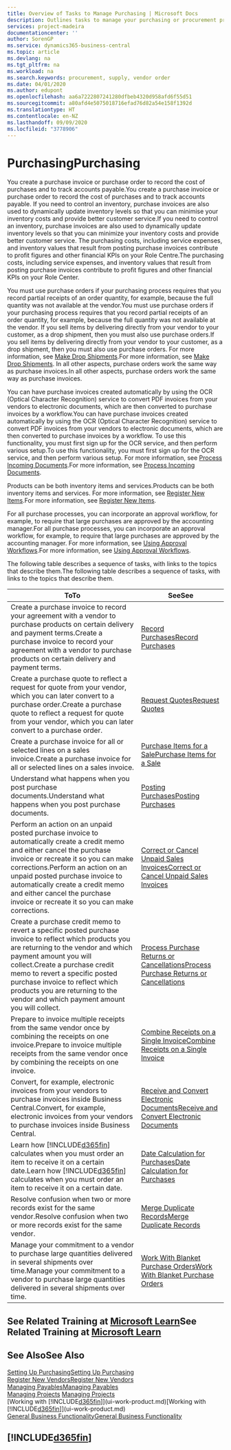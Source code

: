 ```yaml
---
title: Overview of Tasks to Manage Purchasing | Microsoft Docs
description: Outlines tasks to manage your purchasing or procurement processes, including how purchase invoices and purchase orders work.
services: project-madeira
documentationcenter: ''
author: SorenGP
ms.service: dynamics365-business-central
ms.topic: article
ms.devlang: na
ms.tgt_pltfrm: na
ms.workload: na
ms.search.keywords: procurement, supply, vendor order
ms.date: 04/01/2020
ms.author: edupont
ms.openlocfilehash: aa6a7222807241280dfbeb4320d958afd6f55d51
ms.sourcegitcommit: a80afd4e5075018716efad76d82a54e158f1392d
ms.translationtype: HT
ms.contentlocale: en-NZ
ms.lasthandoff: 09/09/2020
ms.locfileid: "3778906"
---
```

# <a name="purchasing"></a><span data-ttu-id="c30cb-103">Purchasing</span><span class="sxs-lookup"><span data-stu-id="c30cb-103">Purchasing</span></span>
<span data-ttu-id="c30cb-104">You create a purchase invoice or purchase order to record the cost of purchases and to track accounts payable.</span><span class="sxs-lookup"><span data-stu-id="c30cb-104">You create a purchase invoice or purchase order to record the cost of purchases and to track accounts payable.</span></span> <span data-ttu-id="c30cb-105">If you need to control an inventory, purchase invoices are also used to dynamically update inventory levels so that you can minimise your inventory costs and provide better customer service.</span><span class="sxs-lookup"><span data-stu-id="c30cb-105">If you need to control an inventory, purchase invoices are also used to dynamically update inventory levels so that you can minimize your inventory costs and provide better customer service.</span></span> <span data-ttu-id="c30cb-106">The purchasing costs, including service expenses, and inventory values that result from posting purchase invoices contribute to profit figures and other financial KPIs on your Role Centre.</span><span class="sxs-lookup"><span data-stu-id="c30cb-106">The purchasing costs, including service expenses, and inventory values that result from posting purchase invoices contribute to profit figures and other financial KPIs on your Role Center.</span></span>

<span data-ttu-id="c30cb-107">You must use purchase orders if your purchasing process requires that you record partial receipts of an order quantity, for example, because the full quantity was not available at the vendor.</span><span class="sxs-lookup"><span data-stu-id="c30cb-107">You must use purchase orders if your purchasing process requires that you record partial receipts of an order quantity, for example, because the full quantity was not available at the vendor.</span></span> <span data-ttu-id="c30cb-108">If you sell items by delivering directly from your vendor to your customer, as a drop shipment, then you must also use purchase orders.</span><span class="sxs-lookup"><span data-stu-id="c30cb-108">If you sell items by delivering directly from your vendor to your customer, as a drop shipment, then you must also use purchase orders.</span></span> <span data-ttu-id="c30cb-109">For more information, see [Make Drop Shipments](sales-how-drop-shipment.md).</span><span class="sxs-lookup"><span data-stu-id="c30cb-109">For more information, see [Make Drop Shipments](sales-how-drop-shipment.md).</span></span> <span data-ttu-id="c30cb-110">In all other aspects, purchase orders work the same way as purchase invoices.</span><span class="sxs-lookup"><span data-stu-id="c30cb-110">In all other aspects, purchase orders work the same way as purchase invoices.</span></span>

<span data-ttu-id="c30cb-111">You can have purchase invoices created automatically by using the OCR (Optical Character Recognition) service to convert PDF invoices from your vendors to electronic documents, which are then converted to purchase invoices by a workflow.</span><span class="sxs-lookup"><span data-stu-id="c30cb-111">You can have purchase invoices created automatically by using the OCR (Optical Character Recognition) service to convert PDF invoices from your vendors to electronic documents, which are then converted to purchase invoices by a workflow.</span></span> <span data-ttu-id="c30cb-112">To use this functionality, you must first sign up for the OCR service, and then perform various setup.</span><span class="sxs-lookup"><span data-stu-id="c30cb-112">To use this functionality, you must first sign up for the OCR service, and then perform various setup.</span></span> <span data-ttu-id="c30cb-113">For more information, see [Process Incoming Documents](across-process-income-documents.md).</span><span class="sxs-lookup"><span data-stu-id="c30cb-113">For more information, see [Process Incoming Documents](across-process-income-documents.md).</span></span>      

<span data-ttu-id="c30cb-114">Products can be both inventory items and services.</span><span class="sxs-lookup"><span data-stu-id="c30cb-114">Products can be both inventory items and services.</span></span> <span data-ttu-id="c30cb-115">For more information, see [Register New Items](inventory-how-register-new-items.md).</span><span class="sxs-lookup"><span data-stu-id="c30cb-115">For more information, see [Register New Items](inventory-how-register-new-items.md).</span></span>

<span data-ttu-id="c30cb-116">For all purchase processes, you can incorporate an approval workflow, for example, to require that large purchases are approved by the accounting manager.</span><span class="sxs-lookup"><span data-stu-id="c30cb-116">For all purchase processes, you can incorporate an approval workflow, for example, to require that large purchases are approved by the accounting manager.</span></span> <span data-ttu-id="c30cb-117">For more information, see [Using Approval Workflows](across-how-use-approval-workflows.md).</span><span class="sxs-lookup"><span data-stu-id="c30cb-117">For more information, see [Using Approval Workflows](across-how-use-approval-workflows.md).</span></span>

<span data-ttu-id="c30cb-118">The following table describes a sequence of tasks, with links to the topics that describe them.</span><span class="sxs-lookup"><span data-stu-id="c30cb-118">The following table describes a sequence of tasks, with links to the topics that describe them.</span></span>

| <span data-ttu-id="c30cb-119">To</span><span class="sxs-lookup"><span data-stu-id="c30cb-119">To</span></span> | <span data-ttu-id="c30cb-120">See</span><span class="sxs-lookup"><span data-stu-id="c30cb-120">See</span></span> |
| --- | --- |
| <span data-ttu-id="c30cb-121">Create a purchase invoice to record your agreement with a vendor to purchase products on certain delivery and payment terms.</span><span class="sxs-lookup"><span data-stu-id="c30cb-121">Create a purchase invoice to record your agreement with a vendor to purchase products on certain delivery and payment terms.</span></span> |[<span data-ttu-id="c30cb-122">Record Purchases</span><span class="sxs-lookup"><span data-stu-id="c30cb-122">Record Purchases</span></span>](purchasing-how-record-purchases.md) |
|<span data-ttu-id="c30cb-123">Create a purchase quote to reflect a request for quote from your vendor, which you can later convert to a purchase order.</span><span class="sxs-lookup"><span data-stu-id="c30cb-123">Create a purchase quote to reflect a request for quote from your vendor, which you can later convert to a purchase order.</span></span>|[<span data-ttu-id="c30cb-124">Request Quotes</span><span class="sxs-lookup"><span data-stu-id="c30cb-124">Request Quotes</span></span>](purchasing-how-request-quotes.md)|
| <span data-ttu-id="c30cb-125">Create a purchase invoice for all or selected lines on a sales invoice.</span><span class="sxs-lookup"><span data-stu-id="c30cb-125">Create a purchase invoice for all or selected lines on a sales invoice.</span></span> |[<span data-ttu-id="c30cb-126">Purchase Items for a Sale</span><span class="sxs-lookup"><span data-stu-id="c30cb-126">Purchase Items for a Sale</span></span>](purchasing-how-purchase-products-sale.md) |
|<span data-ttu-id="c30cb-127">Understand what happens when you post purchase documents.</span><span class="sxs-lookup"><span data-stu-id="c30cb-127">Understand what happens when you post purchase documents.</span></span>|[<span data-ttu-id="c30cb-128">Posting Purchases</span><span class="sxs-lookup"><span data-stu-id="c30cb-128">Posting Purchases</span></span>](ui-post-purchases.md)|
| <span data-ttu-id="c30cb-129">Perform an action on an unpaid posted purchase invoice to automatically create a credit memo and either cancel the purchase invoice or recreate it so you can make corrections.</span><span class="sxs-lookup"><span data-stu-id="c30cb-129">Perform an action on an unpaid posted purchase invoice to automatically create a credit memo and either cancel the purchase invoice or recreate it so you can make corrections.</span></span> |[<span data-ttu-id="c30cb-130">Correct or Cancel Unpaid Sales Invoices</span><span class="sxs-lookup"><span data-stu-id="c30cb-130">Correct or Cancel Unpaid Sales Invoices</span></span>](purchasing-how-correct-cancel-unpaid-purchase-invoices.md) |
| <span data-ttu-id="c30cb-131">Create a purchase credit memo to revert a specific posted purchase invoice to reflect which products you are returning to the vendor and which payment amount you will collect.</span><span class="sxs-lookup"><span data-stu-id="c30cb-131">Create a purchase credit memo to revert a specific posted purchase invoice to reflect which products you are returning to the vendor and which payment amount you will collect.</span></span> |[<span data-ttu-id="c30cb-132">Process Purchase Returns or Cancellations</span><span class="sxs-lookup"><span data-stu-id="c30cb-132">Process Purchase Returns or Cancellations</span></span>](purchasing-how-register-new-vendors.md) |
|<span data-ttu-id="c30cb-133">Prepare to invoice multiple receipts from the same vendor once by combining the receipts on one invoice.</span><span class="sxs-lookup"><span data-stu-id="c30cb-133">Prepare to invoice multiple receipts from the same vendor once by combining the receipts on one invoice.</span></span>|[<span data-ttu-id="c30cb-134">Combine Receipts on a Single Invoice</span><span class="sxs-lookup"><span data-stu-id="c30cb-134">Combine Receipts on a Single Invoice</span></span>](purchasing-how-to-combine-receipts.md)|
|<span data-ttu-id="c30cb-135">Convert, for example, electronic invoices from your vendors to purchase invoices inside Business Central.</span><span class="sxs-lookup"><span data-stu-id="c30cb-135">Convert, for example, electronic invoices from your vendors to purchase invoices inside Business Central.</span></span>|[<span data-ttu-id="c30cb-136">Receive and Convert Electronic Documents</span><span class="sxs-lookup"><span data-stu-id="c30cb-136">Receive and Convert Electronic Documents</span></span>](purchasing-how-to-receive-and-convert-electronic-documents.md)|
| <span data-ttu-id="c30cb-137">Learn how [!INCLUDE[d365fin](includes/d365fin_md.md)] calculates when you must order an item to receive it on a certain date.</span><span class="sxs-lookup"><span data-stu-id="c30cb-137">Learn how [!INCLUDE[d365fin](includes/d365fin_md.md)] calculates when you must order an item to receive it on a certain date.</span></span>|[<span data-ttu-id="c30cb-138">Date Calculation for Purchases</span><span class="sxs-lookup"><span data-stu-id="c30cb-138">Date Calculation for Purchases</span></span>](purchasing-date-calculation-for-purchases.md)|
|<span data-ttu-id="c30cb-139">Resolve confusion when two or more records exist for the same vendor.</span><span class="sxs-lookup"><span data-stu-id="c30cb-139">Resolve confusion when two or more records exist for the same vendor.</span></span>|[<span data-ttu-id="c30cb-140">Merge Duplicate Records</span><span class="sxs-lookup"><span data-stu-id="c30cb-140">Merge Duplicate Records</span></span>](sales-how-merge-duplicate-records.md)|
|<span data-ttu-id="c30cb-141">Manage your commitment to a vendor to purchase large quantities delivered in several shipments over time.</span><span class="sxs-lookup"><span data-stu-id="c30cb-141">Manage your commitment to a vendor to purchase large quantities delivered in several shipments over time.</span></span>|[<span data-ttu-id="c30cb-142">Work With Blanket Purchase Orders</span><span class="sxs-lookup"><span data-stu-id="c30cb-142">Work With Blanket Purchase Orders</span></span>](sales-how-to-create-blanket-sales-orders.md)|

## <a name="see-related-training-at-microsoft-learn"></a><span data-ttu-id="c30cb-143">See Related Training at [Microsoft Learn](/learn/paths/purchase-items-services-dynamics-365-business-central/)</span><span class="sxs-lookup"><span data-stu-id="c30cb-143">See Related Training at [Microsoft Learn](/learn/paths/purchase-items-services-dynamics-365-business-central/)</span></span>

## <a name="see-also"></a><span data-ttu-id="c30cb-144">See Also</span><span class="sxs-lookup"><span data-stu-id="c30cb-144">See Also</span></span>
[<span data-ttu-id="c30cb-145">Setting Up Purchasing</span><span class="sxs-lookup"><span data-stu-id="c30cb-145">Setting Up Purchasing</span></span>](purchasing-setup-purchasing.md)  
[<span data-ttu-id="c30cb-146">Register New Vendors</span><span class="sxs-lookup"><span data-stu-id="c30cb-146">Register New Vendors</span></span>](purchasing-how-register-new-vendors.md)  
[<span data-ttu-id="c30cb-147">Managing Payables</span><span class="sxs-lookup"><span data-stu-id="c30cb-147">Managing Payables</span></span>](payables-manage-payables.md)  
<span data-ttu-id="c30cb-148">[Managing Projects](projects-manage-projects.md)  </span><span class="sxs-lookup"><span data-stu-id="c30cb-148">[Managing Projects](projects-manage-projects.md)  </span></span>  
<span data-ttu-id="c30cb-149">[Working with [!INCLUDE[d365fin](includes/d365fin_md.md)]](ui-work-product.md)</span><span class="sxs-lookup"><span data-stu-id="c30cb-149">[Working with [!INCLUDE[d365fin](includes/d365fin_md.md)]](ui-work-product.md)</span></span>  
[<span data-ttu-id="c30cb-150">General Business Functionality</span><span class="sxs-lookup"><span data-stu-id="c30cb-150">General Business Functionality</span></span>](ui-across-business-areas.md)

## [!INCLUDE[d365fin](includes/free_trial_md.md)]  
